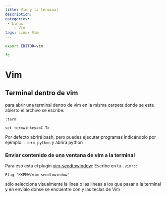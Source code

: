 ```yaml
---
title: Vim y la terminal
description: 
categories:
 - Linux
	- Vim
tags: Linux Vim
---
```

> 

```sh
export EDITOR=vim
```

```sh
fc
```

# Vim
## Terminal dentro de vim
para abrir una terminal dentro de vim en la misma carpeta donde se esta abierto el archivo se escribe:
```
:term
```
```
set termwinkey=<C-T>
```
Por defecto abrirá bash, pero puedes ejecutar programas indicándolo por ejemplo: `:term python` y abrirá python

### Enviar contenido de una ventana de vim a la terminal
Para eso esta el plugin [vim-sendtowindow](https://github.com/KKPMW/vim-sendtowindow):
Escribe en tu `.vimrc`:
```
Plug 'KKPMW/vim-sendtowindow'
```
sólo selecciona visualmente la linea o las lineas a los que pasar a la terminal y en envíalo donse se encuentre con <Leader> y las teclas de Vim



